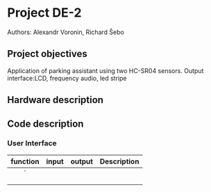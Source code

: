<h1> Project DE-2 </h1>
Authors: Alexandr Voronin, Richard Šebo
<h2> Project objectives </h2>
<p>Application of parking assistant using two HC-SR04 sensors. Output interface:LCD, frequency audio, led stripe</p>
<h2> Hardware description </h3>
<p></p>




<h2> Code description </h2>
<h3> User Interface </h3>


| **function** | **input** | **output** |**Description**|
| :-: | :-: | :-: | :-- | 
| `  | | |   |
|   |  | ||
| |   |  ||


